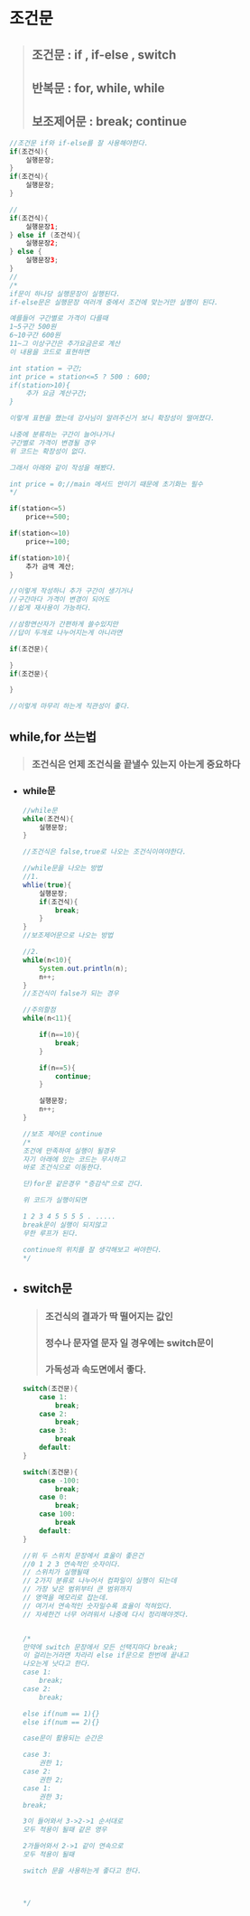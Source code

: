 # 조건문

> ## 조건문 : if , if-else , switch   
> ## 반복문 : for, while, while
> ## 보조제어문 : break; continue

```java
//조건문 if와 if-else를 잘 사용해야한다.
if(조건식){
    실행문장;
}
if(조건식){
    실행문장;
}

//
if(조건식){
    실행문장1;
} else if (조건식){
    실행문장2;
} else {
    실행문장3;
}
//
/*
if문이 하나당 실행문장이 실행된다.
if-else문은 실행문장 여러개 중에서 조건에 맞는거만 실행이 된다.

예를들어 구간별로 가격이 다를때
1~5구간 500원
6~10구간 600원
11~그 이상구간은 추가요금은로 계산
이 내용을 코드로 표현하면

int station = 구간;
int price = station<=5 ? 500 : 600;
if(station>10){
    추가 요금 계산구간;
}

이렇게 표현을 했는데 강사님이 알려주신거 보니 확장성이 떨여졌다.

나중에 분류하는 구간이 늘어나거나
구간별로 가격이 변경될 경우
위 코드는 확장성이 없다.

그래서 아래와 같이 작성을 해봤다.

int price = 0;//main 메서드 안이기 때문에 초기화는 필수
*/

if(station<=5)
    price+=500;

if(station<=10)
    price+=100;

if(station>10){
    추가 금액 계산;
}

//이렇게 작성하니 추가 구간이 생기거나
//구간마다 가격이 변경이 되어도
//쉽게 재사용이 가능하다.

//삼항연산자가 간편하게 쓸수있지만
//답이 두개로 나누어지는게 아니라면

if(조건문){

}
if(조건문){

}

//이렇게 마무리 하는게 직관성이 좋다.
```


## while,for 쓰는법
> ### 조건식은 언제 조건식을 끝낼수 있는지 아는게 중요하다

+ ### while문
    ```java
    //while문
    while(조건식){
        실행문장;
    }

    //조건식은 false,true로 나오는 조건식이여야한다.

    //while문을 나오는 방법
    //1.
    whlie(true){
        실행문장;
        if(조건식){
            break;
        }
    }
    //보조제어문으로 나오는 방법

    //2.
    while(n<10){
        System.out.println(n);
        n++;
    }
    //조건식이 false가 되는 경우

    //주의할점
    while(n<11){

        if(n==10){
            break;
        }

        if(n==5){
            continue;
        }

        실행문장;
        n++;
    }

    //보조 제어문 continue
    /*
    조건에 만족하여 실행이 될경우
    자기 아래에 있는 코드는 무시하고
    바로 조건식으로 이동한다.

    단)for문 같은경우 "증감식"으로 간다.

    위 코드가 실행이되면

    1 2 3 4 5 5 5 5 . .....
    break문이 실행이 되지않고
    무한 루프가 된다.

    continue의 위치를 잘 생각해보고 써야한다.
    */

+ ## switch문

    > ### 조건식의 결과가 딱 떨어지는 값인
    > ### 정수나 문자열 문자 일 경우에는 switch문이
    > ### 가독성과 속도면에서 좋다.

    ```java
    switch(조건문){
        case 1:
            break;
        case 2:
            break;
        case 3:
            break
        default:
    }

    switch(조건문){
        case -100:
            break;
        case 0:
            break;
        case 100:
            break
        default:
    }
    
    //위 두 스위치 문장에서 효울이 좋은건
    //0 1 2 3 연속적인 숫자이다.
    // 스위치가 실행될때
    // 2가지 분류로 나누어서 컴파일이 실행이 되는데
    // 가장 낮은 범위부터 큰 범위까지
    // 영역을 메모리로 잡는데.
    // 여기서 연속적인 숫자일수록 효율이 적혀있다.
    // 자세한건 너무 어려워서 나중에 다시 정리해야겟다.


    /*
    만약에 switch 문장에서 모든 선택지마다 break;
    이 걸리는거라면 차라리 else if문으로 한번에 끝내고
    나오는게 낫다고 한다.
    case 1:
        break;
    case 2:
        break;
    
    else if(num == 1){}
    else if(num == 2){}

    case문이 활용되는 순간은

    case 3:
        권한 1;
    case 2: 
        권한 2;
    case 1:
        권한 3;
    break;

    3이 들어와서 3->2->1 순서대로
    모두 적용이 될때 같은 영우

    2가들어와서 2->1 같이 연속으로
    모두 적용이 될때

    switch 문을 사용하는게 좋다고 한다.



    */
    ```


